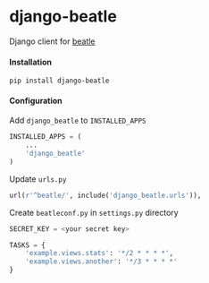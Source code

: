 # django-beatle

Django client for [beatle](https://github.com/zhebrak/beatle)

#### Installation
```
pip install django-beatle
```

#### Configuration

Add `django_beatle` to `INSTALLED_APPS`
```python
INSTALLED_APPS = (
    ...
    'django_beatle'
)
```

Update `urls.py`
```python
url(r'^beatle/', include('django_beatle.urls')),
```

Create `beatleconf.py` in `settings.py` directory
```python
SECRET_KEY = <your secret key>

TASKS = {
    'example.views.stats': '*/2 * * * *',
    'example.views.another': '*/3 * * * *'
}

```
